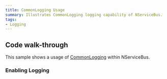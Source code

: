 ```yaml
---
title: CommonLogging Usage
summary: Illustrates CommonLogging logging capability of NServiceBus.
tags:
- Logging
---
```


## Code walk-through

This sample shows a usage of [CommonLogging](http://netcommon.sourceforge.net/) within NServiceBus.

### Enabling Logging

<!-- import ConfigureLogging -->
